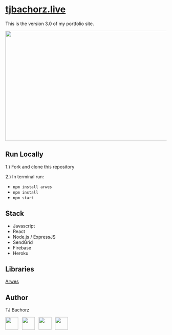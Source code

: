 # [tjbachorz.live](https://tjbachorz.live)

This is the version 3.0 of my portfolio site.

<img src=portfolio.gif height="344" width="640"/>

## Run Locally  

  1.) Fork and clone this repository
  
  2.) In terminal run:
  - `npm install arwes`
  - `npm install`
  - `npm start`
  
## Stack

* Javascript
* React
* Node.js / ExpressJS
* SendGrid
* Firebase
* Heroku

## Libraries

[Arwes]("https://arwes.dev/")

## Author

TJ Bachorz

[<img src="https://cdn2.iconfinder.com/data/icons/social-icons-33/128/Github-512.png" width="40" height="40"/>](https://github.com/TJBachorz) &nbsp; [<img src="https://cdn2.iconfinder.com/data/icons/social-media-applications/64/social_media_applications_14-linkedin-512.png" width="40" height="40"/>](https://www.linkedin.com/in/tjbachorz/) &nbsp; [<img src="https://cdn3.iconfinder.com/data/icons/popular-services-brands-vol-2/512/medium-512.png" width="40" height="40"/>](https://tjbachorz.medium.com/) &nbsp; [<img src="https://cdn2.iconfinder.com/data/icons/social-media-2285/512/1_Twitter3_colored_svg-512.png" width="40" height="40"/>](https://twitter.com/ThomasBachorz)
